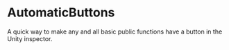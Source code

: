 # AutomaticButtons
A quick way to make any and all basic public functions have a button in the Unity inspector.
